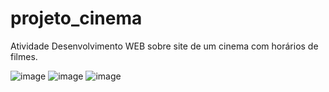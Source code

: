 # projeto_cinema

Atividade Desenvolvimento WEB sobre site de um cinema com horários de filmes.

![image](https://user-images.githubusercontent.com/73294128/187806342-92c5380c-51d3-4e12-8f2b-4aa5ddb6e197.png)
![image](https://user-images.githubusercontent.com/73294128/187806370-5f6d4b4b-9e46-4128-9e8e-b9a7598033aa.png)
![image](https://user-images.githubusercontent.com/73294128/187806389-444f04db-9b26-42eb-bc33-29e2317044fb.png)

